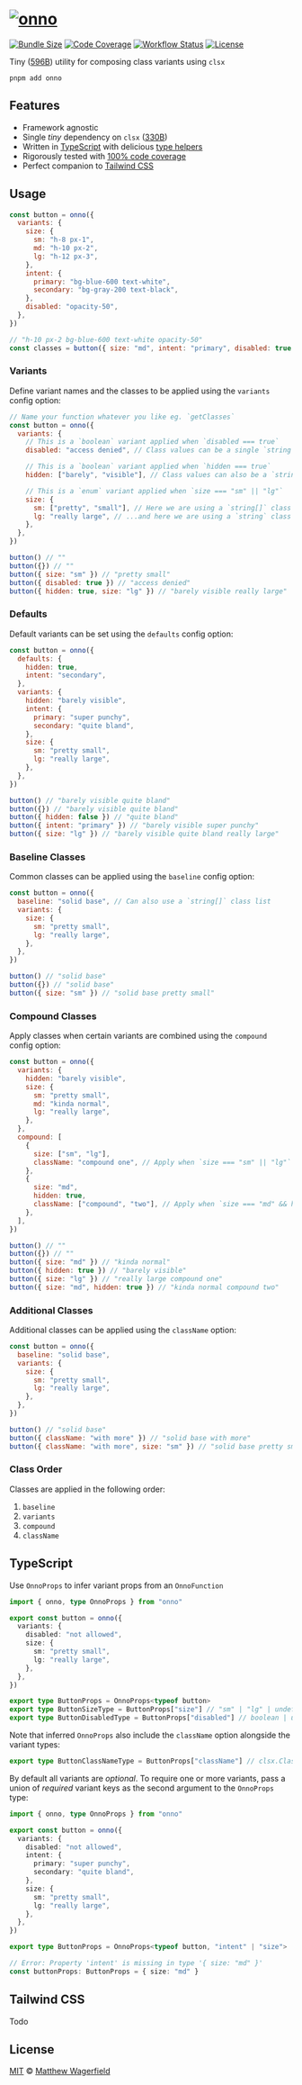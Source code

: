 # [![onno](https://raw.github.com/wagerfield/onno/main/assets/onno.svg)][onno]

[![Bundle Size](https://img.shields.io/bundlephobia/minzip/onno?style=flat-square&logo=npm&logoColor=FFF&label=size&color=4C8)][bundlephobia-onno]
[![Code Coverage](https://img.shields.io/codecov/c/gh/wagerfield/onno?style=flat-square&logo=codecov&logoColor=FFF&color=4C8)][codecov]
[![Workflow Status](https://img.shields.io/github/actions/workflow/status/wagerfield/onno/test.yml?style=flat-square&logo=github&logoColor=FFF&color=4C8)][workflow]
[![License](https://img.shields.io/github/license/wagerfield/onno?style=flat-square&color=4C8)][license]

Tiny ([596B][bundlephobia-onno]) utility for composing class variants using `clsx`

    pnpm add onno

## Features

- Framework agnostic
- Single _tiny_ dependency on `clsx` ([330B][bundlephobia-clsx])
- Written in [TypeScript][typescript] with delicious [type helpers](#typescript)
- Rigorously tested with [100% code coverage][codecov]
- Perfect companion to [Tailwind CSS][tailwindcss]

## Usage

```js
const button = onno({
  variants: {
    size: {
      sm: "h-8 px-1",
      md: "h-10 px-2",
      lg: "h-12 px-3",
    },
    intent: {
      primary: "bg-blue-600 text-white",
      secondary: "bg-gray-200 text-black",
    },
    disabled: "opacity-50",
  },
})

// "h-10 px-2 bg-blue-600 text-white opacity-50"
const classes = button({ size: "md", intent: "primary", disabled: true })
```

### Variants

Define variant names and the classes to be applied using the `variants` config option:

```js
// Name your function whatever you like eg. `getClasses`
const button = onno({
  variants: {
    // This is a `boolean` variant applied when `disabled === true`
    disabled: "access denied", // Class values can be a single `string`

    // This is a `boolean` variant applied when `hidden === true`
    hidden: ["barely", "visible"], // Class values can also be a `string[]`

    // This is a `enum` variant applied when `size === "sm" || "lg"`
    size: {
      sm: ["pretty", "small"], // Here we are using a `string[]` class list
      lg: "really large", // ...and here we are using a `string` class list
    },
  },
})

button() // ""
button({}) // ""
button({ size: "sm" }) // "pretty small"
button({ disabled: true }) // "access denied"
button({ hidden: true, size: "lg" }) // "barely visible really large"
```

### Defaults

Default variants can be set using the `defaults` config option:

```js
const button = onno({
  defaults: {
    hidden: true,
    intent: "secondary",
  },
  variants: {
    hidden: "barely visible",
    intent: {
      primary: "super punchy",
      secondary: "quite bland",
    },
    size: {
      sm: "pretty small",
      lg: "really large",
    },
  },
})

button() // "barely visible quite bland"
button({}) // "barely visible quite bland"
button({ hidden: false }) // "quite bland"
button({ intent: "primary" }) // "barely visible super punchy"
button({ size: "lg" }) // "barely visible quite bland really large"
```

### Baseline Classes

Common classes can be applied using the `baseline` config option:

```js
const button = onno({
  baseline: "solid base", // Can also use a `string[]` class list
  variants: {
    size: {
      sm: "pretty small",
      lg: "really large",
    },
  },
})

button() // "solid base"
button({}) // "solid base"
button({ size: "sm" }) // "solid base pretty small"
```

### Compound Classes

Apply classes when certain variants are combined using the `compound` config option:

```js
const button = onno({
  variants: {
    hidden: "barely visible",
    size: {
      sm: "pretty small",
      md: "kinda normal",
      lg: "really large",
    },
  },
  compound: [
    {
      size: ["sm", "lg"],
      className: "compound one", // Apply when `size === "sm" || "lg"`
    },
    {
      size: "md",
      hidden: true,
      className: ["compound", "two"], // Apply when `size === "md" && hidden === true`
    },
  ],
})

button() // ""
button({}) // ""
button({ size: "md" }) // "kinda normal"
button({ hidden: true }) // "barely visible"
button({ size: "lg" }) // "really large compound one"
button({ size: "md", hidden: true }) // "kinda normal compound two"
```

### Additional Classes

Additional classes can be applied using the `className` option:

```js
const button = onno({
  baseline: "solid base",
  variants: {
    size: {
      sm: "pretty small",
      lg: "really large",
    },
  },
})

button() // "solid base"
button({ className: "with more" }) // "solid base with more"
button({ className: "with more", size: "sm" }) // "solid base pretty small with more"
```

### Class Order

Classes are applied in the following order:

1. `baseline`
2. `variants`
3. `compound`
4. `className`

## TypeScript

Use `OnnoProps` to infer variant props from an `OnnoFunction`

```ts
import { onno, type OnnoProps } from "onno"

export const button = onno({
  variants: {
    disabled: "not allowed",
    size: {
      sm: "pretty small",
      lg: "really large",
    },
  },
})

export type ButtonProps = OnnoProps<typeof button>
export type ButtonSizeType = ButtonProps["size"] // "sm" | "lg" | undefined
export type ButtonDisabledType = ButtonProps["disabled"] // boolean | undefined
```

Note that inferred `OnnoProps` also include the `className` option alongside the variant types:

```ts
export type ButtonClassNameType = ButtonProps["className"] // clsx.ClassValue
```

By default all variants are _optional_. To require one or more variants, pass a union of _required_ variant keys as the second argument to the `OnnoProps` type:

```ts
import { onno, type OnnoProps } from "onno"

export const button = onno({
  variants: {
    disabled: "not allowed",
    intent: {
      primary: "super punchy",
      secondary: "quite bland",
    },
    size: {
      sm: "pretty small",
      lg: "really large",
    },
  },
})

export type ButtonProps = OnnoProps<typeof button, "intent" | "size">

// Error: Property 'intent' is missing in type '{ size: "md" }'
const buttonProps: ButtonProps = { size: "md" }
```

## Tailwind CSS

Todo

## License

[MIT][license] © [Matthew Wagerfield][wagerfield]

[onno]: https://onnojs.com
[wagerfield]: https://github.com/wagerfield
[codecov]: https://codecov.io/gh/wagerfield/onno
[license]: https://github.com/wagerfield/onno/blob/main/license
[workflow]: https://github.com/wagerfield/onno/actions/workflows/test.yml
[bundlephobia-clsx]: https://bundlephobia.com/package/clsx
[bundlephobia-onno]: https://bundlephobia.com/package/onno
[typescript]: https://www.typescriptlang.org
[tailwindcss]: https://tailwindcss.com
